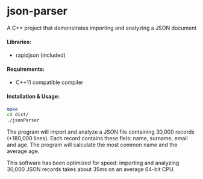 # json-parser
A C++ project that demonstrates importing and analyzing a JSON document

#### Libraries:
* rapidjson (included)

#### Requirements:
* C++11 compatible compiler

#### Installation & Usage:
```bash
make
cd dist/
./jsonParser
```

The program will import and analyze a JSON file containing 30,000 records (+180,000 lines).
Each record contains these fiels: name, surname, email and age. The program will calculate the most common name and the average age.

This software has been optimized for speed: importing and analyzing 30,000 JSON records takes about 35ms on an average 64-bit CPU.
